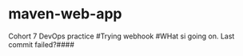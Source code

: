 # maven-web-app
Cohort 7 DevOps practice
#Trying webhook
#WHat si going on. Last commit failed?####
